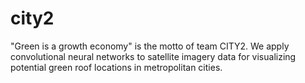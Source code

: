 # city2
"Green is a growth economy" is the motto of team CITY2. We apply convolutional neural networks to satellite imagery data for visualizing potential green roof locations in metropolitan cities.
